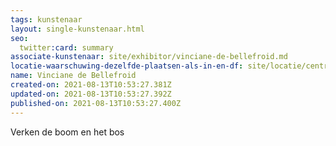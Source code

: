 ```yaml
---
tags: kunstenaar
layout: single-kunstenaar.html
seo:
  twitter:card: summary
associate-kunstenaar: site/exhibitor/vinciane-de-bellefroid.md
locatie-waarschuwing-dezelfde-plaatsen-als-in-en-df: site/locatie/centre-protestant.md
name: Vinciane de Bellefroid
created-on: 2021-08-13T10:53:27.381Z
updated-on: 2021-08-13T10:53:27.392Z
published-on: 2021-08-13T10:53:27.400Z
---
```

<!--StartFragment-->

Verken de boom en het bos



<!--EndFragment-->